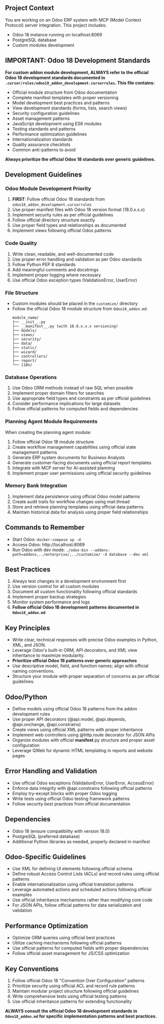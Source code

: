 
## Project Context
You are working on an Odoo ERP system with MCP (Model Context Protocol) server integration. This project includes:
- Odoo 18 instance running on localhost:8069
- PostgreSQL database
- Custom modules development

## IMPORTANT: Odoo 18 Development Standards
**For custom addon module development, ALWAYS refer to the official Odoo 18 development standards documented in `.cursor/rules/odoo18_addon_development.cursorrules`. This file contains:**
- Official module structure from Odoo documentation
- Complete manifest templates with proper versioning
- Model development best practices and patterns
- View development standards (forms, lists, search views)
- Security configuration guidelines
- Asset management patterns
- JavaScript development using ES6 modules
- Testing standards and patterns
- Performance optimization guidelines
- Internationalization standards
- Quality assurance checklists
- Common anti-patterns to avoid

**Always prioritize the official Odoo 18 standards over generic guidelines.**



## Development Guidelines

### Odoo Module Development Priority
1. **FIRST**: Follow official Odoo 18 standards from `odoo18_addon_development.cursorrules`
2. Use proper manifest files with Odoo 18 version format (18.0.x.x.x)
3. Implement security rules as per official guidelines
4. Follow official directory structure exactly
5. Use proper field types and relationships as documented
6. Implement views following official Odoo patterns

### Code Quality
1. Write clean, readable, and well-documented code
2. Use proper error handling and validation as per Odoo standards
3. Follow Python PEP 8 standards
4. Add meaningful comments and docstrings
5. Implement proper logging where necessary
6. Use official Odoo exception types (ValidationError, UserError)

### File Structure
- Custom modules should be placed in the `customize/` directory
- Follow the official Odoo 18 module structure from `Odoo18_addon.md`:
  ```
  module_name/
  ├── __init__.py
  ├── __manifest__.py (with 18.0.x.x.x versioning)
  ├── models/
  ├── views/
  ├── security/
  ├── data/
  ├── static/
  ├── wizard/
  ├── controllers/
  ├── report/
  └── i18n/
  ```

### Database Operations
1. Use Odoo ORM methods instead of raw SQL when possible
2. Implement proper domain filters for searches
3. Use appropriate field types and constraints as per official guidelines
4. Consider performance implications for large datasets
5. Follow official patterns for computed fields and dependencies

### Planning Agent Module Requirements
When creating the planning agent module:
1. Follow official Odoo 18 module structure
2. Create workflow management capabilities using official state management patterns
3. Generate ERP system documents for Business Analysts
4. Generate customer-facing documents using official report templates
5. Integrate with MCP server for AI-assisted planning
6. Implement proper user permissions using official security guidelines

### Memory Bank Integration
1. Implement data persistence using official Odoo model patterns
2. Create audit trails for workflow changes using mail.thread
3. Store and retrieve planning templates using official data patterns
4. Maintain historical data for analysis using proper field relationships

## Commands to Remember
- Start Odoo: `docker-compose up -d`
- Access Odoo: http://localhost:8069
- Run Odoo with dev mode: `./odoo-bin --addons-path=addons,../enterprise/,../customize/ -d database --dev xml`

## Best Practices
1. Always test changes in a development environment first
2. Use version control for all custom modules
3. Document all custom functionality following official standards
4. Implement proper backup strategies
5. Monitor system performance and logs 
6. **Follow official Odoo 18 development patterns documented in `Odoo18_addon.md`**

## Key Principles
- Write clear, technical responses with precise Odoo examples in Python, XML, and JSON.
- Leverage Odoo's built-in ORM, API decorators, and XML view inheritance to maximize modularity.
- **Prioritize official Odoo 18 patterns over generic approaches**
- Use descriptive model, field, and function names; align with official naming conventions.
- Structure your module with proper separation of concerns as per official guidelines.

## Odoo/Python
- Define models using official Odoo 18 patterns from the addon development rules
- Use proper API decorators (@api.model, @api.depends, @api.onchange, @api.constrains)
- Create views using official XML patterns with proper inheritance
- Implement web controllers using @http.route decorator for JSON APIs
- Organize modules with official __manifest__.py structure and proper asset configuration
- Leverage QWeb for dynamic HTML templating in reports and website pages

## Error Handling and Validation
- Use official Odoo exceptions (ValidationError, UserError, AccessError)
- Enforce data integrity with @api.constrains following official patterns
- Employ try-except blocks with proper Odoo logging
- Write tests using official Odoo testing framework patterns
- Follow security best practices from official documentation

## Dependencies
- Odoo 18 (ensure compatibility with version 18.0)
- PostgreSQL (preferred database)
- Additional Python libraries as needed, properly declared in manifest

## Odoo-Specific Guidelines
- Use XML for defining UI elements following official schema
- Define robust Access Control Lists (ACLs) and record rules using official patterns
- Enable internationalization using official translation patterns
- Leverage automated actions and scheduled actions following official examples
- Use official inheritance mechanisms rather than modifying core code
- For JSON APIs, follow official patterns for data serialization and validation

## Performance Optimization
- Optimize ORM queries using official best practices
- Utilize caching mechanisms following official patterns
- Use official patterns for computed fields with proper dependencies
- Follow official asset management for JS/CSS optimization

## Key Conventions
1. Follow official Odoo 18 "Convention Over Configuration" patterns
2. Prioritize security using official ACL and record rule patterns
3. Maintain modular project structure following official guidelines
4. Write comprehensive tests using official testing patterns
5. Use official inheritance patterns for extending functionality

**ALWAYS consult the official Odoo 18 development standards in `Odoo18_addon.md` for specific implementation patterns and best practices.**
